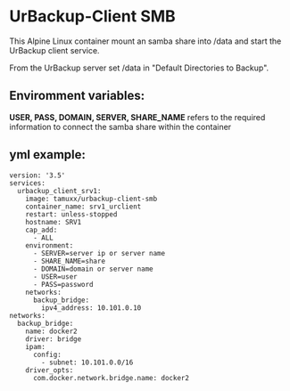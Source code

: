 # UrBackup-Client SMB

This Alpine Linux container mount an samba share into /data and start the UrBackup client service. 

From the UrBackup server set /data in "Default Directories to Backup".

## Enviromment variables:

**USER, PASS, DOMAIN, SERVER, SHARE_NAME** refers to the required information to connect the samba share within the container

## yml example:

    
    version: '3.5'
    services:
      urbackup_client_srv1:
        image: tamuxx/urbackup-client-smb
        container_name: srv1_urclient
        restart: unless-stopped
        hostname: SRV1
        cap_add:
          - ALL
        environment:
          - SERVER=server ip or server name
          - SHARE_NAME=share
          - DOMAIN=domain or server name
          - USER=user
          - PASS=password
        networks:
          backup_bridge:
            ipv4_address: 10.101.0.10
    networks:
      backup_bridge:
        name: docker2
        driver: bridge
        ipam:
          config:
            - subnet: 10.101.0.0/16
        driver_opts:
          com.docker.network.bridge.name: docker2


